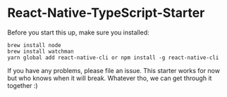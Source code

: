 # React-Native-TypeScript-Starter

Before you start this up, make sure you installed:

```
brew install node
brew install watchman
yarn global add react-native-cli or npm install -g react-native-cli
```

If you have any problems, please file an issue. This starter works for now but who knows when it will break. Whatever tho, we can get through it together :)
